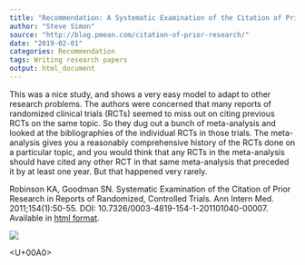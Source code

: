 ```yaml
---
title: "Recommendation: A Systematic Examination of the Citation of Prior Research"
author: "Steve Simon"
source: "http://blog.pmean.com/citation-of-prior-research/"
date: "2019-02-01"
categories: Recommendation
tags: Writing research papers
output: html_document
---
```


This was a nice study, and shows a very easy model to adapt to other
research problems. The authors were concerned that many reports of
randomized clinical trials (RCTs) seemed to miss out on citing previous
RCTs on the same topic. So they dug out a bunch of meta-analysis and
looked at the bibliographies of the individual RCTs in those trials. The
meta-analysis gives you a reasonably comprehensive history of the RCTs
done on a particular topic, and you would think that any RCTs in the
meta-analysis should have cited any other RCT in that same meta-analysis
that preceded it by at least one year. But that happened very
rarely.

<!---More--->

Robinson KA, Goodman SN. Systematic Examination of the Citation of Prior
Research in Reports
of Randomized, Controlled Trials. Ann Intern Med. 2011;154(1):50-55.
DOI: 10.7326/0003-4819-154-1-201101040-00007. Available in [html
format](https://annals.org/aim/fullarticle/746687).

![](http://www.pmean.com/images/images/19/citation-of-prior-research01.png)



<U+00A0>


